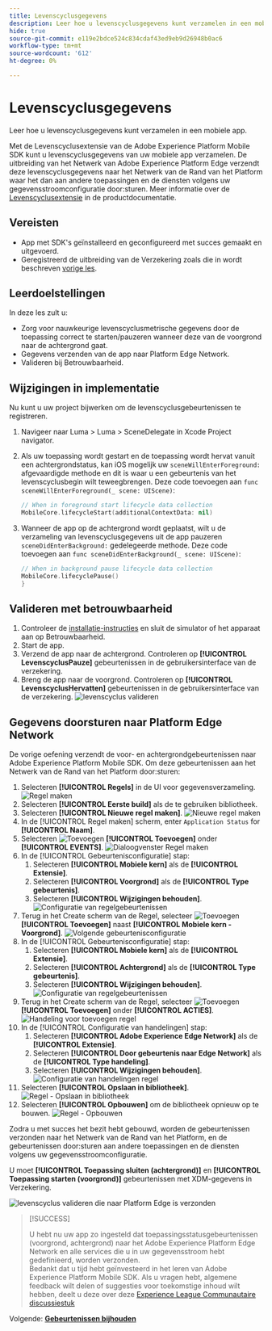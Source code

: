 ```yaml
---
title: Levenscyclusgegevens
description: Leer hoe u levenscyclusgegevens kunt verzamelen in een mobiele app.
hide: true
source-git-commit: e119e2bdce524c834cdaf43ed9eb9d26948b0ac6
workflow-type: tm+mt
source-wordcount: '612'
ht-degree: 0%

---
```


# Levenscyclusgegevens

Leer hoe u levenscyclusgegevens kunt verzamelen in een mobiele app.

Met de Levenscyclusextensie van de Adobe Experience Platform Mobile SDK kunt u levenscyclusgegevens van uw mobiele app verzamelen. De uitbreiding van het Netwerk van Adobe Experience Platform Edge verzendt deze levenscyclusgegevens naar het Netwerk van de Rand van het Platform waar het dan aan andere toepassingen en de diensten volgens uw gegevensstroomconfiguratie door:sturen. Meer informatie over de [Levenscyclusextensie](https://developer.adobe.com/client-sdks/documentation/lifecycle-for-edge-network/) in de productdocumentatie.


## Vereisten

* App met SDK&#39;s geïnstalleerd en geconfigureerd met succes gemaakt en uitgevoerd.
* Geregistreerd de uitbreiding van de Verzekering zoals die in wordt beschreven [vorige les](install-sdks.md).

## Leerdoelstellingen

In deze les zult u:

<!--
* Add lifecycle field group to the schema.
* -->
* Zorg voor nauwkeurige levenscyclusmetrische gegevens door de toepassing correct te starten/pauzeren wanneer deze van de voorgrond naar de achtergrond gaat.
* Gegevens verzenden van de app naar Platform Edge Network.
* Valideren bij Betrouwbaarheid.

<!--
## Add lifecycle field group to schema

The Consumer Experience Event field group you added in the [previous lesson](create-schema.md) already contains the lifecycle fields, so you can skip this step. If you don't use Consumer Experience Event field group in your own app, you can add the lifecycle fields by doing the following:

1. Navigate to the schema interface as described in the [previous lesson](create-schema.md).
1. Open the **Luma Mobile App Event Schema** schema and select **[!UICONTROL Add]** next to Field groups.
    ![select add](assets/lifecycle-add.png)
1. In the search bar, enter "lifecycle".
1. Select the checkbox next to **[!UICONTROL AEP Mobile Lifecycle Details]**.
1. Select **[!UICONTROL Add field groups]**.
    ![add field group](assets/lifecycle-lifecycle-field-group.png)
1. Select **[!UICONTROL Save]**.
    ![save](assets/lifecycle-lifecycle-save.png)
-->

## Wijzigingen in implementatie

Nu kunt u uw project bijwerken om de levenscyclusgebeurtenissen te registreren.

1. Navigeer naar Luma > Luma > SceneDelegate in Xcode Project navigator.

1. Als uw toepassing wordt gestart en de toepassing wordt hervat vanuit een achtergrondstatus, kan iOS mogelijk uw `sceneWillEnterForeground:` afgevaardigde methode en dit is waar u een gebeurtenis van het levenscyclusbegin wilt teweegbrengen. Deze code toevoegen aan `func sceneWillEnterForeground(_ scene: UIScene)`:

   ```swift
   // When in foreground start lifecycle data collection
   MobileCore.lifecycleStart(additionalContextData: nil)
   ```

1. Wanneer de app op de achtergrond wordt geplaatst, wilt u de verzameling van levenscyclusgegevens uit de app pauzeren `sceneDidEnterBackground:` gedelegeerde methode. Deze code toevoegen aan  `func sceneDidEnterBackground(_ scene: UIScene)`:

   ```swift
   // When in background pause lifecycle data collection
   MobileCore.lifecyclePause()
   }
   ```

## Valideren met betrouwbaarheid

1. Controleer de [installatie-instructies](assurance.md) en sluit de simulator of het apparaat aan op Betrouwbaarheid.
1. Start de app.
1. Verzend de app naar de achtergrond. Controleren op **[!UICONTROL LevenscyclusPauze]** gebeurtenissen in de gebruikersinterface van de verzekering.
1. Breng de app naar de voorgrond. Controleren op **[!UICONTROL LevenscyclusHervatten]** gebeurtenissen in de gebruikersinterface van de verzekering.
   ![levenscyclus valideren](assets/lifecycle-lifecycle-assurance.png)


## Gegevens doorsturen naar Platform Edge Network

De vorige oefening verzendt de voor- en achtergrondgebeurtenissen naar Adobe Experience Platform Mobile SDK. Om deze gebeurtenissen aan het Netwerk van de Rand van het Platform door:sturen:

1. Selecteren **[!UICONTROL Regels]** in de UI voor gegevensverzameling.
   ![Regel maken](assets/rule-create.png)
1. Selecteren **[!UICONTROL Eerste build]** als de te gebruiken bibliotheek.
1. Selecteren **[!UICONTROL Nieuwe regel maken]**.
   ![Nieuwe regel maken](assets/rules-create-new.png)
1. In de [!UICONTROL Regel maken] scherm, enter `Application Status` for **[!UICONTROL Naam]**.
1. Selecteren ![Toevoegen](https://spectrum.adobe.com/static/icons/workflow_18/Smock_AddCircle_18_N.svg) **[!UICONTROL Toevoegen]** onder **[!UICONTROL EVENTS]**.
   ![Dialoogvenster Regel maken](assets/rule-create-name.png)
1. In de [!UICONTROL Gebeurtenisconfiguratie] stap:
   1. Selecteren **[!UICONTROL Mobiele kern]** als de **[!UICONTROL Extensie]**.
   1. Selecteren **[!UICONTROL Voorgrond]** als de **[!UICONTROL Type gebeurtenis]**.
   1. Selecteren **[!UICONTROL Wijzigingen behouden]**.
      ![Configuratie van regelgebeurtenissen](assets/rule-event-configuration.png)
1. Terug in het Create scherm van de Regel, selecteer ![Toevoegen](https://spectrum.adobe.com/static/icons/workflow_18/Smock_AddCircle_18_N.svg) **[!UICONTROL Toevoegen]** naast **[!UICONTROL Mobiele kern - Voorgrond]**.
   ![Volgende gebeurtenisconfiguratie](assets/rule-event-configuration-next.png)
1. In de [!UICONTROL Gebeurtenisconfiguratie] stap:
   1. Selecteren **[!UICONTROL Mobiele kern]** als de **[!UICONTROL Extensie]**.
   1. Selecteren **[!UICONTROL Achtergrond]** als de **[!UICONTROL Type gebeurtenis]**.
   1. Selecteren **[!UICONTROL Wijzigingen behouden]**.
      ![Configuratie van regelgebeurtenissen](assets/rule-event-configuration-background.png)
1. Terug in het Create scherm van de Regel, selecteer ![Toevoegen](https://spectrum.adobe.com/static/icons/workflow_18/Smock_AddCircle_18_N.svg) **[!UICONTROL Toevoegen]** onder **[!UICONTROL ACTIES]**.
   ![Handeling voor toevoegen regel](assets/rule-action-button.png)
1. In de [!UICONTROL Configuratie van handelingen] stap:
   1. Selecteren **[!UICONTROL Adobe Experience Edge Network]** als de **[!UICONTROL Extensie]**.
   1. Selecteren **[!UICONTROL Door gebeurtenis naar Edge Network]** als de **[!UICONTROL Type handeling]**.
   1. Selecteren **[!UICONTROL Wijzigingen behouden]**.
      ![Configuratie van handelingen regel](assets/rule-action-configuration.png)
1. Selecteren **[!UICONTROL Opslaan in bibliotheek]**.
   ![Regel - Opslaan in bibliotheek](assets/rule-save-to-library.png)
1. Selecteren **[!UICONTROL Opbouwen]** om de bibliotheek opnieuw op te bouwen.
   ![Regel - Opbouwen](assets/rule-build.png)

Zodra u met succes het bezit hebt gebouwd, worden de gebeurtenissen verzonden naar het Netwerk van de Rand van het Platform, en de gebeurtenissen door:sturen aan andere toepassingen en de diensten volgens uw gegevensstroomconfiguratie.

U moet **[!UICONTROL Toepassing sluiten (achtergrond)]** en **[!UICONTROL Toepassing starten (voorgrond)]** gebeurtenissen met XDM-gegevens in Verzekering.

![levenscyclus valideren die naar Platform Edge is verzonden](assets/lifecycle-edge-assurance.png)

>[!SUCCESS]
>
>U hebt nu uw app zo ingesteld dat toepassingsstatusgebeurtenissen (voorgrond, achtergrond) naar het Adobe Experience Platform Edge Network en alle services die u in uw gegevensstroom hebt gedefinieerd, worden verzonden.<br>Bedankt dat u tijd hebt geïnvesteerd in het leren van Adobe Experience Platform Mobile SDK. Als u vragen hebt, algemene feedback wilt delen of suggesties voor toekomstige inhoud wilt hebben, deelt u deze over deze [Experience League Communautaire discussiestuk](https://experienceleaguecommunities.adobe.com/t5/adobe-experience-platform-launch/tutorial-discussion-implement-adobe-experience-cloud-in-mobile/td-p/443796)

Volgende: **[Gebeurtenissen bijhouden](events.md)**
